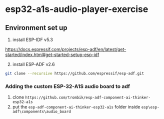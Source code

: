 # esp32-a1s-audio-player-exercise

## Environment set up 
1. install ESP-IDF v5.3

https://docs.espressif.com/projects/esp-adf/en/latest/get-started/index.html#get-started-setup-esp-idf

2. install ESP-ADF v2.6
   
```bash 
git clone --recursive https://github.com/espressif/esp-adf.git
```
   
### Adding the custom ESP-32-A1S audio board to adf

1. clone ```https://github.com/trombik/esp-adf-component-ai-thinker-esp32-a1s```
2. put the ```esp-adf-component-ai-thinker-esp32-a1s``` folder inside ```esp\esp-adf\components\audio_board```
